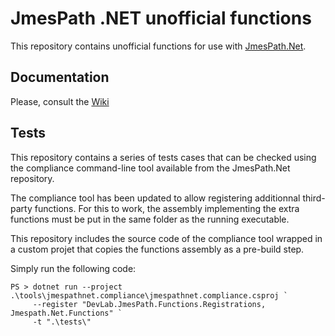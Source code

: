 # JmesPath .NET unofficial functions

This repository contains unofficial functions for use with [JmesPath.Net](https://github.com/jdevillard/JmesPath.Net/).

## Documentation

Please, consult the [Wiki](/springcomp/JmesPath.Net.Functions/wiki)


## Tests

This repository contains a series of tests cases that can be checked using the compliance command-line tool available from the JmesPath.Net repository.

The compliance tool has been updated to allow registering additionnal third-party functions. For this to work, the assembly implementing the extra functions must be put in the same folder as the running executable.

This repository includes the source code of the compliance tool wrapped in a custom projet that copies the functions assembly as a pre-build step.

Simply run the following code:

````
PS > dotnet run --project .\tools\jmespathnet.compliance\jmespathnet.compliance.csproj `
     --register "DevLab.JmesPath.Functions.Registrations, Jmespath.Net.Functions" `
     -t ".\tests\"
````
